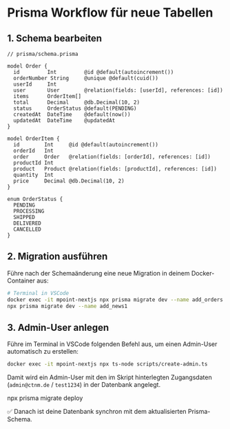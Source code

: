 # Prisma Workflow für neue Tabellen

## 1. Schema bearbeiten

```prisma
// prisma/schema.prisma

model Order {
  id         Int         @id @default(autoincrement())
  orderNumber String     @unique @default(cuid())
  userId     Int
  user       User        @relation(fields: [userId], references: [id])
  items      OrderItem[]
  total      Decimal     @db.Decimal(10, 2)
  status     OrderStatus @default(PENDING)
  createdAt  DateTime    @default(now())
  updatedAt  DateTime    @updatedAt
}

model OrderItem {
  id        Int     @id @default(autoincrement())
  orderId   Int
  order     Order   @relation(fields: [orderId], references: [id])
  productId Int
  product   Product @relation(fields: [productId], references: [id])
  quantity  Int
  price     Decimal @db.Decimal(10, 2)
}

enum OrderStatus {
  PENDING
  PROCESSING
  SHIPPED
  DELIVERED
  CANCELLED
}
```

## 2. Migration ausführen
Führe nach der Schemaänderung eine neue Migration in deinem Docker-Container aus:

```bash
# Terminal in VSCode
docker exec -it mpoint-nextjs npx prisma migrate dev --name add_orders
npx prisma migrate dev --name add_news1
```

## 3. Admin-User anlegen

Führe im Terminal in VSCode folgenden Befehl aus, um einen Admin-User automatisch zu erstellen:

```bash
docker exec -it mpoint-nextjs npx ts-node scripts/create-admin.ts
```

Damit wird ein Admin-User mit den im Skript hinterlegten Zugangsdaten
(`admin@ctnm.de` / `test1234`)
in der Datenbank angelegt.

npx prisma migrate deploy

✅ Danach ist deine Datenbank synchron mit dem aktualisierten Prisma-Schema.
